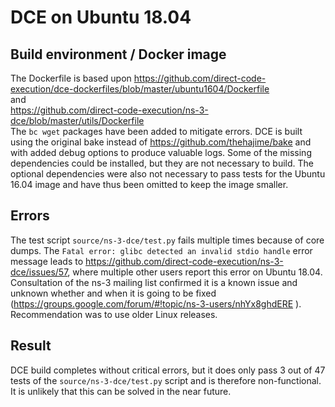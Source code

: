 # DCE on Ubuntu 18.04
## Build environment / Docker image
The Dockerfile is based upon https://github.com/direct-code-execution/dce-dockerfiles/blob/master/ubuntu1604/Dockerfile  
and  
https://github.com/direct-code-execution/ns-3-dce/blob/master/utils/Dockerfile  
The `bc wget` packages have been added to mitigate errors. DCE is built using the original bake instead of https://github.com/thehajime/bake and with added debug options to produce valuable logs. Some of the missing dependencies could be installed, but they are not necessary to build. The optional dependencies were also not necessary to pass tests for the Ubuntu 16.04 image and have thus been omitted to keep the image smaller.

## Errors
The test script `source/ns-3-dce/test.py` fails multiple times because of core dumps.  The `Fatal error: glibc detected an invalid stdio handle` error message leads to https://github.com/direct-code-execution/ns-3-dce/issues/57, where multiple other users report this error on Ubuntu 18.04. Consultation of the ns-3 mailing list confirmed it is a known issue and unknown whether and when it is going to be fixed (https://groups.google.com/forum/#!topic/ns-3-users/nhYx8ghdERE ). Recommendation was to use older Linux releases.

## Result
DCE build completes without critical errors, but it does only pass 3 out of 47 tests of the `source/ns-3-dce/test.py` script and is therefore non-functional. It is unlikely that this can be solved in the near future.
